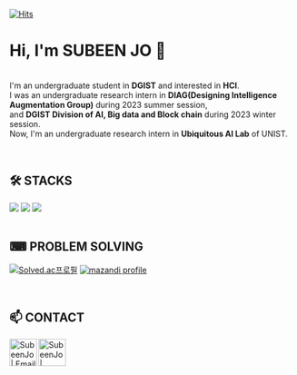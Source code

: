 <!-- 참고
https://velog.io/@imysh578/github-Profile-%EA%BE%B8%EB%AF%B8%EA%B8%B0
-->

<!-- 방문자수 -->
<!-- https://hits.seeyoufarm.com/ -->
[![Hits](https://hits.seeyoufarm.com/api/count/incr/badge.svg?url=https%3A%2F%2Fgithub.com%2Fjsb0813&count_bg=%23D5D5D5&title_bg=%23FFCC5E&icon=&icon_color=%23E7E7E7&title=hits&edge_flat=false)](https://hits.seeyoufarm.com)
# Hi, I'm SUBEEN JO 👋

</br>I'm an undergraduate student in **DGIST** and interested in **HCI**.
</br>I was an undergraduate research intern in **DIAG(Designing Intelligence Augmentation Group)** during 2023 summer session,
</br>and **DGIST Division of AI, Big data and Block chain** during 2023 winter session.
</br>Now, I'm an undergraduate research intern in **Ubiquitous AI Lab** of UNIST.

</br>

## 🛠 STACKS
<!-- https://shields.io/ -->
<!-- https://github.com/Envoy-VC/awesome-badges -->
<div>
<img src="https://img.shields.io/badge/Python-3776AB?style=flat-square&logo=Python&logoColor=white"/>
<img src="https://img.shields.io/badge/C-00599C?style=flat-square&logo=c&logoColor=white"/>
<img src="https://img.shields.io/badge/C%2B%2B-00599C?style=flat-square&logo=c%2B%2B&logoColor=white"/>
</div>

<!-- 깃허브 사용 언어 통계 -->
<!-- https://github.com/anuraghazra/github-readme-stats/blob/master/docs/readme_kr.md -->
<!-- [Top Langs](https://github-readme-stats.vercel.app/api/top-langs/?username=jsb0813&layout=compact&theme=dark) -->

</br>

## ⌨ PROBLEM SOLVING
<!-- 백준 티어 -->
[![Solved.ac프로필](http://mazassumnida.wtf/api/v2/generate_badge?boj=jsbhaha)](https://solved.ac/jsbhaha)
</a>
  <a href="https://solved.ac/jsbhaha" target="_blank">
    <img src="http://mazandi.herokuapp.com/api?handle=jsbhaha&theme=dark" alt="mazandi profile">
</a>

</br>

## 📫 CONTACT
<!-- https://icons8.com/ -->
[<img align="left" alt="SubeenJo | Email" width="48px" src="https://img.icons8.com/fluency/48/mail--v1.png" />][email]
[<img align="left" alt="SubeenJo | LinkedIn" width="48px" src="https://img.icons8.com/color/48/000000/linkedin.png" />][linkedin]

[email]: subeenjo@dgist.ac.kr
[linkedin]: https://linkedin.com/in/subeenjo
